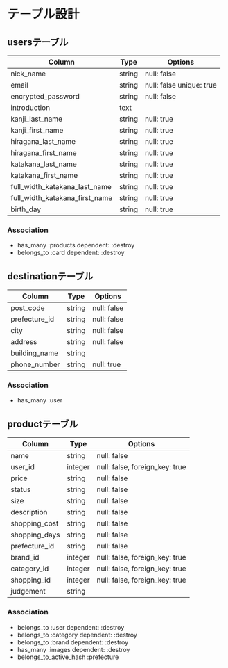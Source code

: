 # テーブル設計


## usersテーブル
| Column                         | Type   | Options                  |
| ------------------------------ | ------ | ------------------------ |
| nick_name                      | string | null: false              |
| email                          | string | null: false unique: true |
| encrypted_password             | string | null: false              |
| introduction                   | text   |                          |
| kanji_last_name                | string | null: true               |
| kanji_first_name               | string | null: true               |
| hiragana_last_name             | string | null: true               |
| hiragana_first_name            | string | null: true               |
| katakana_last_name             | string | null: true               |
| katakana_first_name            | string | null: true               |
| full_width_katakana_last_name  | string | null: true               |
| full_width_katakana_first_name | string | null: true               |
| birth_day                      | string | null: true               |

### Association
- has_many :products dependent: :destroy
- belongs_to :card dependent: :destroy


## destinationテーブル
| Column        | Type    | Options     |
| ------------- | ------- | ------------|
| post_code     | string  | null: false |
| prefecture_id | string  | null: false |
| city          | string  | null: false |
| address       | string  | null: false |
| building_name | string  |             |
| phone_number  | string  | null: true  |

### Association
- has_many :user


## productテーブル
| Column         | Type    | Options                         |
| -------------- | ------- | ------------------------------- |
| name           | string  | null: false                     |
| user_id        | integer | null: false, foreign_key: true  |
| price          | string  | null: false                     |
| status         | string  | null: false                     |
| size           | string  | null: false                     |
| description    | string  | null: false                     |
| shopping_cost  | string  | null: false                     |
| shopping_days  | string  | null: false                     |
| prefecture_id  | string  | null: false                     |
| brand_id       | integer | null: false, foreign_key: true  |
| category_id    | integer | null: false, foreign_key: true  |
| shopping_id    | integer | null: false, foreign_key: true  |
| judgement      | string  |                                 |

### Association
- belongs_to :user dependent: :destroy
- belongs_to :category dependent: :destroy
- belongs_to :brand dependent: :destroy
- has_many :images dependent: :destroy
- belongs_to_active_hash :prefecture

